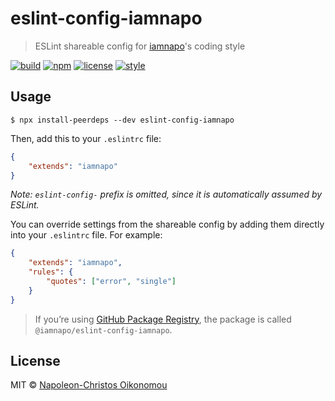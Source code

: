 # eslint-config-iamnapo

> ESLint shareable config for [iamnapo](https://iamnapo.me)'s coding style

[![build](https://img.shields.io/github/workflow/status/iamnapo/eslint-config-iamnapo/Install%20%26%20test?style=for-the-badge&logo=github&label=)](https://github.com/iamnapo/eslint-config-iamnapo/actions) [![npm](https://img.shields.io/npm/v/eslint-config-iamnapo.svg?style=for-the-badge&logo=npm&label=)](https://www.npmjs.com/package/eslint-config-iamnapo) [![license](https://img.shields.io/github/license/iamnapo/eslint-config-iamnapo.svg?style=for-the-badge)](./LICENSE) [![style](https://img.shields.io/badge/code%20style-iamnapo-cyan.svg?style=for-the-badge)](https://iamnapo.me)

## Usage

```console
$ npx install-peerdeps --dev eslint-config-iamnapo
```

Then, add this to your `.eslintrc` file:

```json
{
	"extends": "iamnapo"
}
```

_Note: `eslint-config-` prefix is omitted, since it is automatically assumed by ESLint._

You can override settings from the shareable config by adding them directly into your
`.eslintrc` file. For example:

```json
{
	"extends": "iamnapo",
	"rules": {
		"quotes": ["error", "single"]
	}
}
```

> If you’re using [GitHub Package Registry](https://github.com/features/package-registry), the package is called `@iamnapo/eslint-config-iamnapo`.

## License

MIT © [Napoleon-Christos Oikonomou](https://iamnapo.me)

